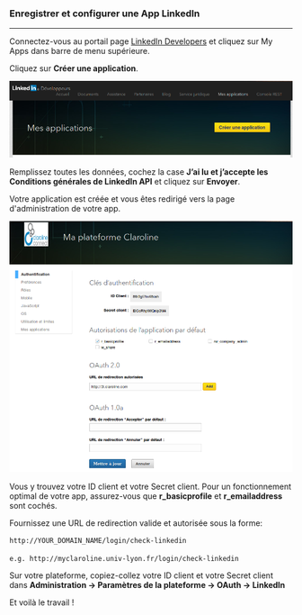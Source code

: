 ### Enregistrer et configurer une App LinkedIn
---

Connectez-vous au portail page [LinkedIn Developers](https://developer.linkedin.com/#) et cliquez sur My Apps dans barre de menu supérieure.

Cliquez sur **Créer une application**.

![](images/create-linkedin-app.png)

Remplissez toutes les données, cochez la case **J’ai lu et j’accepte les Conditions générales de LinkedIn API** et cliquez sur **Envoyer**.

Votre application est créée et vous êtes redirigé vers la page d'administration de votre app.

![](images/myclacoplatform.png)


Vous y trouvez votre ID client et votre Secret client. Pour un fonctionnement optimal de votre app, assurez-vous que **r_basicprofile** et **r_emailaddress** sont cochés.

Fournissez une URL de redirection valide et autorisée sous la forme:

    http://YOUR_DOMAIN_NAME/login/check-linkedin

    e.g. http://myclaroline.univ-lyon.fr/login/check-linkedin

Sur votre plateforme, copiez-collez votre ID client et votre Secret client dans **Administration -> Paramètres de la plateforme -> OAuth -> LinkedIn**

Et voilà le travail !